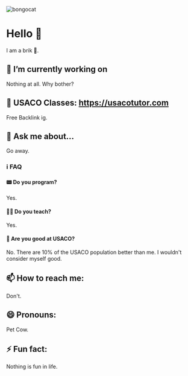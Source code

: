 ![bongocat](https://github.com/Confucius52/Confucius52/blob/main/bongocat.gif)
# Hello 👋

I am a brik 🧱.

## 🔭 I’m currently working on 

Nothing at all. Why bother? 

## 📢 USACO Classes: https://usacotutor.com 

Free Backlink ig.

## 💬 Ask me about...

Go away. 

### ℹ FAQ

#### 📟 Do you program?

Yes.

#### 👨‍🏫 Do you teach?

Yes.

#### 🎥 Are you good at USACO?

No. There are 10% of the USACO population better than me. I wouldn't consider myself good.

## 📫 How to reach me:

Don't.

## 😄 Pronouns:

Pet Cow.

## ⚡ Fun fact:

Nothing is fun in life.


